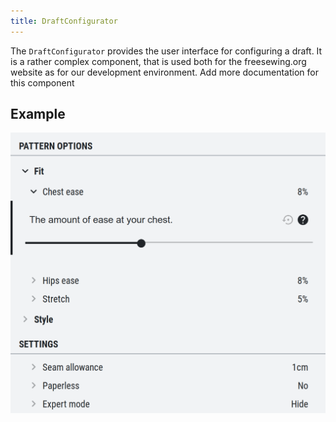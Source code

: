 ```yaml
---
title: DraftConfigurator
---
```


The `DraftConfigurator` provides the user interface for configuring a draft. It is a rather complex component, that is used both for the freesewing.org website as for our development environment.<Fixme> Add more documentation for this component </Fixme>

## Example

![Screenshot of the component](example.png)


